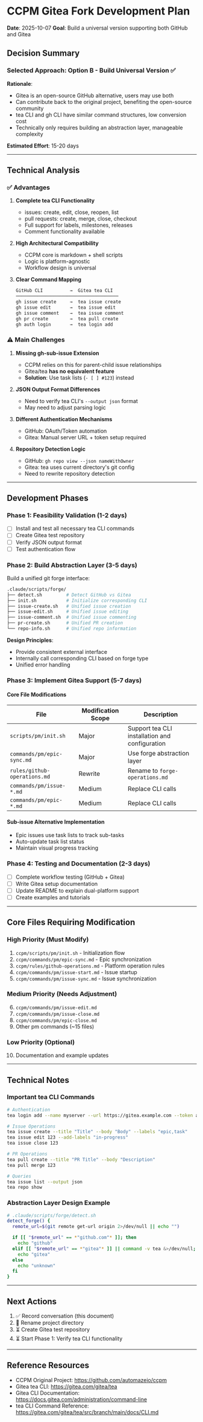 # CCPM Gitea Fork Development Plan

**Date**: 2025-10-07
**Goal**: Build a universal version supporting both GitHub and Gitea

## Decision Summary

### Selected Approach: Option B - Build Universal Version ✅

**Rationale**:
- Gitea is an open-source GitHub alternative, users may use both
- Can contribute back to the original project, benefiting the open-source community
- tea CLI and gh CLI have similar command structures, low conversion cost
- Technically only requires building an abstraction layer, manageable complexity

**Estimated Effort**: 15-20 days

---

## Technical Analysis

### ✅ Advantages

1. **Complete tea CLI Functionality**
   - issues: create, edit, close, reopen, list
   - pull requests: create, merge, close, checkout
   - Full support for labels, milestones, releases
   - Comment functionality available

2. **High Architectural Compatibility**
   - CCPM core is markdown + shell scripts
   - Logic is platform-agnostic
   - Workflow design is universal

3. **Clear Command Mapping**
   ```bash
   GitHub CLI          →  Gitea tea CLI
   ──────────────────────────────────────
   gh issue create     →  tea issue create
   gh issue edit       →  tea issue edit
   gh issue comment    →  tea issue comment
   gh pr create        →  tea pull create
   gh auth login       →  tea login add
   ```

### ⚠️ Main Challenges

1. **Missing gh-sub-issue Extension**
   - CCPM relies on this for parent-child issue relationships
   - Gitea/tea **has no equivalent feature**
   - **Solution**: Use task lists (`- [ ] #123`) instead

2. **JSON Output Format Differences**
   - Need to verify tea CLI's `--output json` format
   - May need to adjust parsing logic

3. **Different Authentication Mechanisms**
   - GitHub: OAuth/Token automation
   - Gitea: Manual server URL + token setup required

4. **Repository Detection Logic**
   - GitHub: `gh repo view --json nameWithOwner`
   - Gitea: tea uses current directory's git config
   - Need to rewrite repository detection

---

## Development Phases

### Phase 1: Feasibility Validation (1-2 days)
- [ ] Install and test all necessary tea CLI commands
- [ ] Create Gitea test repository
- [ ] Verify JSON output format
- [ ] Test authentication flow

### Phase 2: Build Abstraction Layer (3-5 days)

Build a unified git forge interface:

```bash
.claude/scripts/forge/
├── detect.sh         # Detect GitHub vs Gitea
├── init.sh           # Initialize corresponding CLI
├── issue-create.sh   # Unified issue creation
├── issue-edit.sh     # Unified issue editing
├── issue-comment.sh  # Unified issue commenting
├── pr-create.sh      # Unified PR creation
└── repo-info.sh      # Unified repo information
```

**Design Principles**:
- Provide consistent external interface
- Internally call corresponding CLI based on forge type
- Unified error handling

### Phase 3: Implement Gitea Support (5-7 days)

#### Core File Modifications

| File | Modification Scope | Description |
|------|-------------------|-------------|
| `scripts/pm/init.sh` | Major | Support tea CLI installation and configuration |
| `commands/pm/epic-sync.md` | Major | Use forge abstraction layer |
| `rules/github-operations.md` | Rewrite | Rename to `forge-operations.md` |
| `commands/pm/issue-*.md` | Medium | Replace CLI calls |
| `commands/pm/epic-*.md` | Medium | Replace CLI calls |

#### Sub-issue Alternative Implementation
- Epic issues use task lists to track sub-tasks
- Auto-update task list status
- Maintain visual progress tracking

### Phase 4: Testing and Documentation (2-3 days)
- [ ] Complete workflow testing (GitHub + Gitea)
- [ ] Write Gitea setup documentation
- [ ] Update README to explain dual-platform support
- [ ] Create examples and tutorials

---

## Core Files Requiring Modification

### High Priority (Must Modify)
1. `ccpm/scripts/pm/init.sh` - Initialization flow
2. `ccpm/commands/pm/epic-sync.md` - Epic synchronization
3. `ccpm/rules/github-operations.md` - Platform operation rules
4. `ccpm/commands/pm/issue-start.md` - Issue startup
5. `ccpm/commands/pm/issue-sync.md` - Issue synchronization

### Medium Priority (Needs Adjustment)
6. `ccpm/commands/pm/issue-edit.md`
7. `ccpm/commands/pm/issue-close.md`
8. `ccpm/commands/pm/epic-close.md`
9. Other pm commands (~15 files)

### Low Priority (Optional)
10. Documentation and example updates

---

## Technical Notes

### Important tea CLI Commands

```bash
# Authentication
tea login add --name myserver --url https://gitea.example.com --token abc123

# Issue Operations
tea issue create --title "Title" --body "Body" --labels "epic,task"
tea issue edit 123 --add-labels "in-progress"
tea issue close 123

# PR Operations
tea pull create --title "PR Title" --body "Description"
tea pull merge 123

# Queries
tea issue list --output json
tea repo show
```

### Abstraction Layer Design Example

```bash
# .claude/scripts/forge/detect.sh
detect_forge() {
  remote_url=$(git remote get-url origin 2>/dev/null || echo "")

  if [[ "$remote_url" == *"github.com"* ]]; then
    echo "github"
  elif [[ "$remote_url" == *"gitea"* ]] || command -v tea &>/dev/null; then
    echo "gitea"
  else
    echo "unknown"
  fi
}
```

---

## Next Actions

1. ✅ Record conversation (this document)
2. 🔄 Rename project directory
3. ⏳ Create Gitea test repository
4. ⏳ Start Phase 1: Verify tea CLI functionality

---

## Reference Resources

- CCPM Original Project: https://github.com/automazeio/ccpm
- Gitea tea CLI: https://gitea.com/gitea/tea
- Gitea CLI Documentation: https://docs.gitea.com/administration/command-line
- tea CLI Command Reference: https://gitea.com/gitea/tea/src/branch/main/docs/CLI.md
